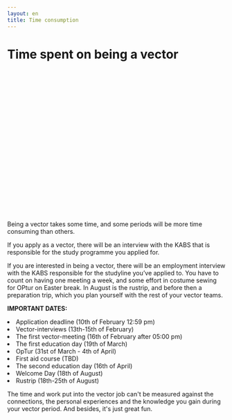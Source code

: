 ```yaml
---
layout: en
title: Time consumption
---
```

<h1>Time spent on being a vector</h1>

<div id="poster-image" style="height: 335px; background-image: url('/static/img/tidsforbrugSommer23.gif');">
</div>

<p>Being a vector takes some time, and some periods will be more time consuming than others.</p>

<p>If you apply as a vector, there will be an interview with the KABS that is responsible for the study programme you applied for.</p> 

<p>
If you are interested in being a vector, there will be an employment interview with the KABS responsible for the studyline you’ve applied to. You have to count on having one meeting a week, and some effort in costume sewing for OPtur on Easter break. In August is the rustrip, and before then a preparation trip, which you plan yourself with the rest of your vector teams.
</p>

<p>
<b>IMPORTANT DATES:</b>
</p>

<li>Application deadline (10th of February 12:59 pm)            </li>
<li>Vector-interviews (13th-15th of February)                   </li>
<li>The first vector-meeting (16th of February after 05:00 pm)	</li>
<li>The first education day (19th of March)				        </li>
<li>OpTur (31st of March - 4th of April)					    </li>
<li>First aid course (TBD)						                </li>
<li>The second education day (16th of April)				    </li>
<li>Welcome Day (18th of August)						        </li>
<li>Rustrip (18th-25th of August)							    </li>



<!---
<li>First Vector Meeting (17th February)</li>
<li>First educational day (19th March)</li>
<li>Second educational day (23th April) </li>
<li>OPtur (8th April - 12nd April)</li>
<li>First Aid (One if the following days: 4th, 5th, 11th or 12th June)</li>
<li>Intro-day (19th August)</li>
<li>Rus trip (20th - 27th August depending on the type of trip)</li>
<li><a style="font-style: italic;">Only for beverage </a>Beverage education (26th or 27th of March)</li>
<li>Second educational day (23rd April) </li>
<li>OPtur (8th April - 12th April)</li>
<li>First Aid (One of the following days: 4th, 5th, 11th or 12th June)</li>
<li>Intro-day (19th August)</li>
<li>Rus trip (20th - 26th August depending on the type of trip)</li>
--->

<p>
The time and work put into the vector job can't be measured against the connections, the personal experiences and the knowledge you gain during your vector period. And besides, it's just great fun.
</p>







